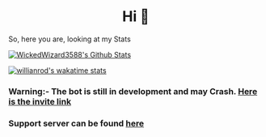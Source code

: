 <h1 align="center">Hi 👋</h1>

So, here you are, looking at my Stats

[![WickedWizard3588's Github Stats](https://github-readme-stats.vercel.app/api?username=WickedWizard3588&count_private=true&theme=dark)](https://github.com/WickedWizard3588/WickedWizard3588)

[![willianrod's wakatime stats](https://github-readme-stats.vercel.app/api/wakatime?username=e8c397a1-a854-4330-8f26-3a692c5f6173&layout=compact&theme=dark)](https://github.com/WickedWizard3588/WickedWizard3588)

### Warning:- The bot is still in development and may Crash. [Here is the invite link](https://dsc.gg/invitexyborg)

### Support server can be found [here](https://dsc.gg/xyborg)
